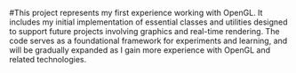 #This project represents my first experience working with OpenGL. It includes my initial implementation of essential classes and utilities designed to support future projects involving graphics and real-time rendering. The code serves as a foundational framework for experiments and learning, and will be gradually expanded as I gain more experience with OpenGL and related technologies.
